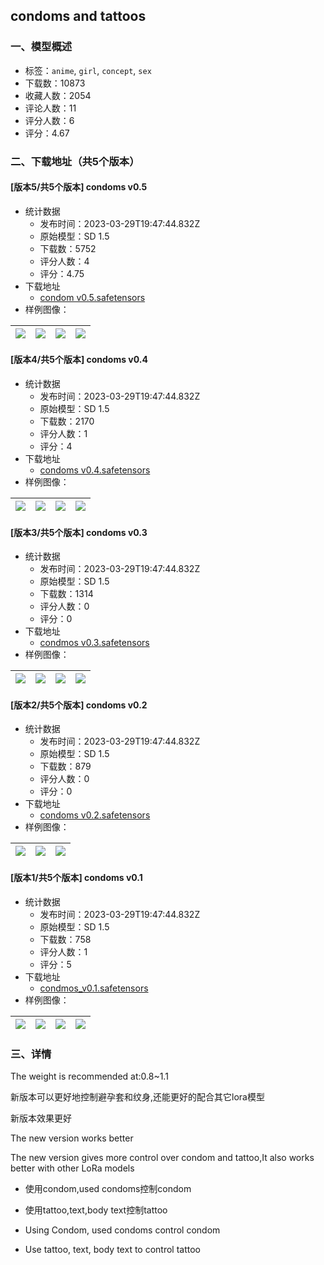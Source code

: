 ## condoms and tattoos
### 一、模型概述

- 标签：`anime`, `girl`, `concept`, `sex`
- 下载数：10873
- 收藏人数：2054
- 评论人数：11
- 评分人数：6
- 评分：4.67

### 二、下载地址（共5个版本）

#### [版本5/共5个版本] condoms v0.5

- 统计数据
  - 发布时间：2023-03-29T19:47:44.832Z
  - 原始模型：SD 1.5
  - 下载数：5752
  - 评分人数：4
  - 评分：4.75
- 下载地址
  - [condom v0.5.safetensors](https://civitai.com/api/download/models/31404)
- 样例图像：

| <img src="https://image.civitai.com/xG1nkqKTMzGDvpLrqFT7WA/e650b68a-6b9c-45ae-1c1f-3e5216aa9400/width=450/357170.jpeg" /> | <img src="https://image.civitai.com/xG1nkqKTMzGDvpLrqFT7WA/a41f71eb-a4fa-404e-a06b-245e0ae5d600/width=450/357173.jpeg" /> | <img src="https://image.civitai.com/xG1nkqKTMzGDvpLrqFT7WA/08ebef96-9180-453e-c163-a1ad99f9e800/width=450/357172.jpeg" /> | <img src="https://image.civitai.com/xG1nkqKTMzGDvpLrqFT7WA/496d50ee-f914-4308-9ddb-b9a7cb27ea00/width=450/357171.jpeg" /> |
| ---- | ---- | ---- | ---- |

#### [版本4/共5个版本] condoms v0.4

- 统计数据
  - 发布时间：2023-03-29T19:47:44.832Z
  - 原始模型：SD 1.5
  - 下载数：2170
  - 评分人数：1
  - 评分：4
- 下载地址
  - [condoms v0.4.safetensors](https://civitai.com/api/download/models/22082)
- 样例图像：

| <img src="https://image.civitai.com/xG1nkqKTMzGDvpLrqFT7WA/182703f1-074d-417f-c9f6-1bf361448f00/width=450/236544.jpeg" /> | <img src="https://image.civitai.com/xG1nkqKTMzGDvpLrqFT7WA/59143fa2-2f42-4945-35e3-498f96c0d900/width=450/236541.jpeg" /> | <img src="https://image.civitai.com/xG1nkqKTMzGDvpLrqFT7WA/609fffe3-bf59-4561-fd22-755dc6e00d00/width=450/236542.jpeg" /> | <img src="https://image.civitai.com/xG1nkqKTMzGDvpLrqFT7WA/06ff551c-ceb6-4bca-379e-4256e74bb500/width=450/236539.jpeg" /> |
| ---- | ---- | ---- | ---- |

#### [版本3/共5个版本] condoms v0.3

- 统计数据
  - 发布时间：2023-03-29T19:47:44.832Z
  - 原始模型：SD 1.5
  - 下载数：1314
  - 评分人数：0
  - 评分：0
- 下载地址
  - [condmos v0.3.safetensors](https://civitai.com/api/download/models/21549)
- 样例图像：

| <img src="https://image.civitai.com/xG1nkqKTMzGDvpLrqFT7WA/13aea2ee-211b-4b8b-bf80-8a5dce9bfd00/width=450/229048.jpeg" /> | <img src="https://image.civitai.com/xG1nkqKTMzGDvpLrqFT7WA/d51d6649-d14b-451a-215b-85ccef3d2100/width=450/229047.jpeg" /> | <img src="https://image.civitai.com/xG1nkqKTMzGDvpLrqFT7WA/7d3876cb-b7c9-48bc-db72-7c2953f2e700/width=450/229046.jpeg" /> | <img src="https://image.civitai.com/xG1nkqKTMzGDvpLrqFT7WA/df16d680-202e-4ed0-8949-27b1b0e94d00/width=450/229045.jpeg" /> |
| ---- | ---- | ---- | ---- |

#### [版本2/共5个版本] condoms v0.2

- 统计数据
  - 发布时间：2023-03-29T19:47:44.832Z
  - 原始模型：SD 1.5
  - 下载数：879
  - 评分人数：0
  - 评分：0
- 下载地址
  - [condoms v0.2.safetensors](https://civitai.com/api/download/models/20362)
- 样例图像：

| <img src="https://image.civitai.com/xG1nkqKTMzGDvpLrqFT7WA/03414583-6784-42be-24f6-f8ddd5659c00/width=450/215544.jpeg" /> | <img src="https://image.civitai.com/xG1nkqKTMzGDvpLrqFT7WA/e82f2323-335d-4de3-ce06-dc8545a39300/width=450/215543.jpeg" /> | <img src="https://image.civitai.com/xG1nkqKTMzGDvpLrqFT7WA/24182420-f60f-452c-95d8-f6800ea7a100/width=450/215542.jpeg" /> |
| ---- | ---- | ---- |

#### [版本1/共5个版本] condoms v0.1

- 统计数据
  - 发布时间：2023-03-29T19:47:44.832Z
  - 原始模型：SD 1.5
  - 下载数：758
  - 评分人数：1
  - 评分：5
- 下载地址
  - [condmos_v0.1.safetensors](https://civitai.com/api/download/models/20113)
- 样例图像：

| <img src="https://image.civitai.com/xG1nkqKTMzGDvpLrqFT7WA/de2ea74c-874f-43b7-0450-06d6cec05700/width=450/212635.jpeg" /> | <img src="https://image.civitai.com/xG1nkqKTMzGDvpLrqFT7WA/0a32dbe0-48fd-4fe9-86ee-37de8c056100/width=450/212634.jpeg" /> | <img src="https://image.civitai.com/xG1nkqKTMzGDvpLrqFT7WA/db3b45f0-aa0f-4bc2-8b03-fb3df1135e00/width=450/212632.jpeg" /> | <img src="https://image.civitai.com/xG1nkqKTMzGDvpLrqFT7WA/28a30e38-cf27-4cbb-b7bb-45c53e571800/width=450/212631.jpeg" /> |
| ---- | ---- | ---- | ---- |


### 三、详情
<p>The weight is recommended at:0.8~1.1</p><p>新版本可以更好地控制避孕套和纹身,还能更好的配合其它lora模型</p><p>新版本效果更好</p><p>The new version works better</p><p>The new version gives more control over condom and tattoo,It also works better with other LoRa models</p><ul><li><p>使用condom,used condoms控制condom</p></li><li><p>使用tattoo,text,body text控制tattoo</p></li><li><p>Using Condom, used condoms control condom</p></li><li><p>Use tattoo, text, body text to control tattoo</p></li></ul>